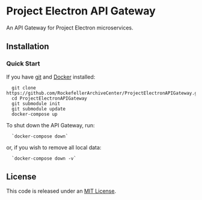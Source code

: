 # Project Electron API Gateway

An API Gateway for Project Electron microservices.

## Installation

### Quick Start
If you have [git](https://git-scm.com/) and [Docker](https://www.docker.com/community-edition) installed:

      git clone https://github.com/RockefellerArchiveCenter/ProjectElectronAPIGateway.git
      cd ProjectElectronAPIGateway
      git submodule init
      git submodule update
      docker-compose up

To shut down the API Gateway, run:

      `docker-compose down`

or, if you wish to remove all local data:

      `docker-compose down -v`

## License

This code is released under an [MIT License](LICENSE).
